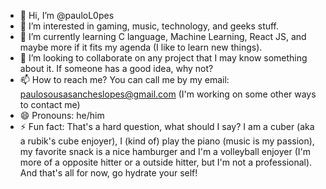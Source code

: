 - 👋 Hi, I’m @pauloL0pes
- 👀 I’m interested in gaming, music, technology, and geeks stuff.
- 🌱 I’m currently learning C language, Machine Learning, React JS, and maybe more if it fits my agenda (I like to learn new things).
- 💞️ I’m looking to collaborate on any project that I may know something about it. If someone has a good idea, why not?
- 📫 How to reach me? You can call me by my email: paulosousasancheslopes@gmail.com (I'm working on some other ways to contact me)
- 😄 Pronouns: he/him
- ⚡ Fun fact: That's a hard question, what should I say? I am a cuber (aka a rubik's cube enjoyer), I (kind of) play the piano (music is my passion), my favorite snack is a nice hamburger and I'm a volleyball enjoyer (I'm more of a opposite hitter or a outside hitter, but I'm not a professional). And that's all for now, go hydrate your self!

<!---
pauloL0pes/pauloL0pes is a ✨ special ✨ repository because its `README.md` (this file) appears on your GitHub profile.
You can click the Preview link to take a look at your changes.
--->

